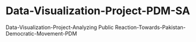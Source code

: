 # Data-Visualization-Project-PDM-SA
Data-Visualization-Project-Analyzing Public Reaction-Towards-Pakistan-Democratic-Movement-PDM
